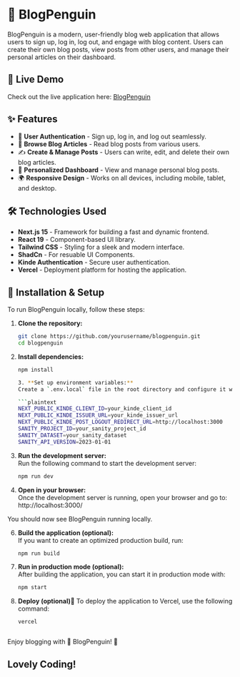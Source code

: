 # 🐧 BlogPenguin

BlogPenguin is a modern, user-friendly blog web application that allows users to sign up, log in, log out, and engage with blog content. Users can create their own blog posts, view posts from other users, and manage their personal articles on their dashboard.

## 🚀 Live Demo
Check out the live application here: [BlogPenguin](https://blog-penguin.vercel.app/)

## ✨ Features
- 📝 **User Authentication** - Sign up, log in, and log out seamlessly.
- 📖 **Browse Blog Articles** - Read blog posts from various users.
- ✍️ **Create & Manage Posts** - Users can write, edit, and delete their own blog articles.
- 📂 **Personalized Dashboard** - View and manage personal blog posts.
- 🌍 **Responsive Design** - Works on all devices, including mobile, tablet, and desktop.

## 🛠️ Technologies Used
- **Next.js 15** - Framework for building a fast and dynamic frontend.
- **React 19** - Component-based UI library.
- **Tailwind CSS** - Styling for a sleek and modern interface.
- **ShadCn** - For resuable UI Components.
- **Kinde Authentication** - Secure user authentication.
- **Vercel** - Deployment platform for hosting the application.

## 📌 Installation & Setup
To run BlogPenguin locally, follow these steps:

1. **Clone the repository:**
   ```sh
   git clone https://github.com/yourusername/blogpenguin.git
   cd blogpenguin

2. **Install dependencies:**
   ```sh
   npm install

   3. **Set up environment variables:**
   Create a `.env.local` file in the root directory and configure it with the required API keys and credentials.

   ```plaintext
   NEXT_PUBLIC_KINDE_CLIENT_ID=your_kinde_client_id
   NEXT_PUBLIC_KINDE_ISSUER_URL=your_kinde_issuer_url
   NEXT_PUBLIC_KINDE_POST_LOGOUT_REDIRECT_URL=http://localhost:3000
   SANITY_PROJECT_ID=your_sanity_project_id
   SANITY_DATASET=your_sanity_dataset
   SANITY_API_VERSION=2023-01-01

4. **Run the development server:**  
   Run the following command to start the development server:  

   ```sh
   npm run dev

5. **Open in your browser:**  
   Once the development server is running, open your browser and go to:  
   http://localhost:3000/

You should now see BlogPenguin running locally.

6. **Build the application (optional):**  
If you want to create an optimized production build, run:
    ```sh
    npm run build


7. **Run in production mode (optional):**  
   After building the application, you can start it in production mode with:  
   ```sh
   npm start

8. **Deploy (optional)🚀**
    To deploy the application to Vercel, use the following command:
    ```sh
   vercel



Enjoy blogging with 🐧 BlogPenguin! 🚀

## Lovely Coding!
